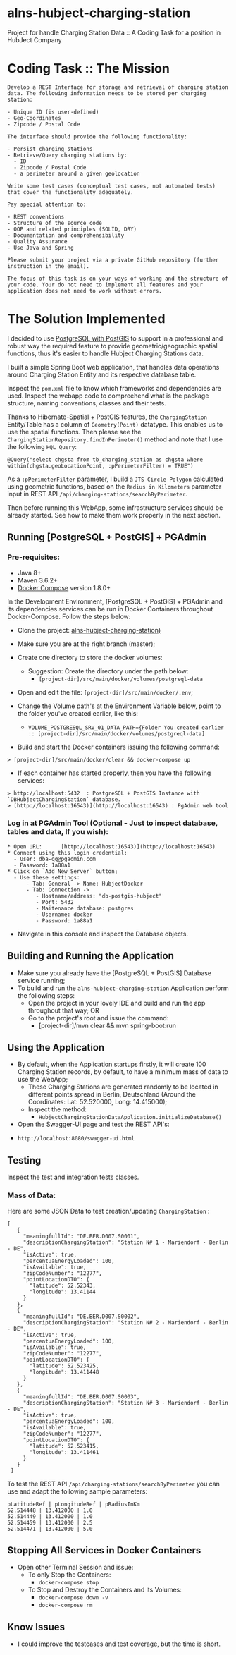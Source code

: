 # alns-hubject-charging-station
Project for handle Charging Station Data :: A Coding Task for a position in HubJect Company


# Coding Task :: The Mission

```
Develop a REST Interface for storage and retrieval of charging station data. The following information needs to be stored per charging station:

- Unique ID (is user-defined)
- Geo-Coordinates
- Zipcode / Postal Code

The interface should provide the following functionality:

- Persist charging stations
- Retrieve/Query charging stations by:
  - ID
  - Zipcode / Postal Code
  - a perimeter around a given geolocation

Write some test cases (conceptual test cases, not automated tests) that cover the functionality adequately.

Pay special attention to:

- REST conventions
- Structure of the source code
- OOP and related principles (SOLID, DRY)
- Documentation and comprehensibility
- Quality Assurance
- Use Java and Spring

Please submit your project via a private GitHub repository (further instruction in the email).

The focus of this task is on your ways of working and the structure of your code. Your do not need to implement all features and your application does not need to work without errors.
```

# The Solution Implemented

I decided to use [PostgreSQL with PostGIS](https://postgis.net/) to support in a professional and robust way the required feature to provide geometric/geographic spatial functions, thus it's easier to handle Hubject Charging Stations data.

I built a simple Spring Boot web application, that handles data operations around Charging Station Entity and its respective database table.

Inspect the `pom.xml` file to know which frameworks and dependencies are used. Inspect the webapp code to compreehend what is the package structure, naming conventions, classes and their tests. 
 
Thanks to Hibernate-Spatial + PostGIS features, the `ChargingStation` Entity/Table has a column of `Geometry(Point)` datatype. This enables us to use the spatial functions. Then please see the `ChargingStationRepository.findInPerimeter()` method and note that I use the following `HQL Query`:

`
@Query("select chgsta from tb_charging_station as chgsta where within(chgsta.geoLocationPoint, :pPerimeterFilter) = TRUE")
` 

As a `:pPerimeterFilter` parameter, I build a `JTS Circle Polygon` calculated using geometric functions, based on the `Radius in Kilometers` parameter input in REST API `/api/charging-stations/searchByPerimeter`.
 
Then before running this WebApp, some infrastructure services should be already started. See how to make them work properly in the next section.

## Running [PostgreSQL + PostGIS] + PGAdmin

### Pre-requisites:
 - Java 8+
 - Maven 3.6.2+
 - [Docker Compose](https://docs.docker.com/compose/) version 1.8.0+

In the Development Environment, [PostgreSQL + PostGIS] + PGAdmin and its dependencies services can be run in Docker Containers throughout Docker-Compose. Follow the steps below:

- Clone the project: [alns-hubject-charging-station)](https://github.com/scout23DF/alns-hubject-charging-station.git)
- Make sure you are at the right branch (master);   
- Create one directory to store the docker volumes:
   * Suggestion: Create the directory under the path below: 
     * `[project-dir]/src/main/docker/volumes/postgreql-data`
- Open and edit the file: `[project-dir]/src/main/docker/.env`;
- Change the Volume path's at the Environment Variable below, point to the folder you've created earlier, like this:
    * `VOLUME_POSTGRESQL_SRV_01_DATA_PATH={Folder You created earlier :: [project-dir]/src/main/docker/volumes/postgreql-data]`

- Build and start the Docker containers issuing the following command:
````
> [project-dir]/src/main/docker/clear && docker-compose up
````  
- If each container has started properly, then you have the following services:

````
> http://localhost:5432  : PostgreSQL + PostGIS Instance with `DBHubjectChargingStation` database.
> [http://localhost:16543)](http://localhost:16543) : PgAdmin web tool
````
  
### Log in at PGAdmin Tool (Optional - Just to inspect database, tables and data, If you wish):

````
* Open URL:      [http://localhost:16543)](http://localhost:16543)
* Connect using this login credential: 
  - User: dba-qq@pgadmin.com 
  - Password: 1a88a1
* Click on `Add New Server` button;
  - Use these settings:
      - Tab: General -> Name: HubjectDocker
      - Tab: Connection -> 
         - Hostname/address: "db-postgis-hubject"
         - Port: 5432
         - Maitenance database: postgres
         - Username: docker
         - Password: 1a88a1  
````
       
- Navigate in this console and inspect the Database objects.

## Building and Running the Application

- Make sure you already have the [PostgreSQL + PostGIS] Database service running;
- To build and run the `alns-hubject-charging-station` Application perform the following steps:
  - Open the project in your lovely IDE and build and run the app throughout that way; OR
  - Go to the project's root and issue the command:
    - [project-dir]/mvn clear && mvn spring-boot:run

## Using the Application

  - By default, when the Application startups firstly, it will create 100 Charging Station records, by default, to have a minimum mass of data to use the WebApp;
    - These Charging Stations are generated randomly to be located in different points spread in Berlin, Deutschland (Around the Coordinates: Lat: 52.520000, Long: 14.415000);
    - Inspect the method:
      - `HubjectChargingStationDataApplication.initializeDatabase()`
  - Open the Swagger-UI page and test the REST API's:
  * `http://localhost:8080/swagger-ui.html`

## Testing 
Inspect the test and integration tests classes.

### Mass of Data:
Here are some JSON Data to test creation/updating `ChargingStation` :
```
[
   {
     "meaningfullId": "DE.BER.D007.S0001",
     "descriptionChargingStation": "Station N# 1 - Mariendorf - Berlin - DE",
     "isActive": true,
     "percentuaEnergyLoaded": 100,
     "isAvailable": true,
     "zipCodeNumber": "12277",
     "pointLocationDTO": {
       "latitude": 52.52343,
       "longitude": 13.41144
     }
   },
   {
     "meaningfullId": "DE.BER.D007.S0002",
     "descriptionChargingStation": "Station N# 2 - Mariendorf - Berlin - DE",
     "isActive": true,
     "percentuaEnergyLoaded": 100,
     "isAvailable": true,
     "zipCodeNumber": "12277",
     "pointLocationDTO": {
       "latitude": 52.523425,
       "longitude": 13.411448
     }
   },
   {
     "meaningfullId": "DE.BER.D007.S0003",
     "descriptionChargingStation": "Station N# 3 - Mariendorf - Berlin - DE",
     "isActive": true,
     "percentuaEnergyLoaded": 100,
     "isAvailable": true,
     "zipCodeNumber": "12277",
     "pointLocationDTO": {
       "latitude": 52.523415,
       "longitude": 13.411461
     }
   }
 ]
```

To test the REST API `/api/charging-stations/searchByPerimeter` you can use and adapt the following sample parameters:

 ``` 
pLatitudeRef | pLongitudeRef | pRadiusInKm
 52.514448 | 13.412000 | 1.0
 52.514449 | 13.412000 | 1.0
 52.514459 | 13.412000 | 2.5
 52.514471 | 13.412000 | 5.0
 ```
 
## Stopping All Services in Docker Containers

- Open other Terminal Session and issue:
  * To only Stop the Containers:
    * `docker-compose stop` 
  * To Stop and Destroy the Containers and its Volumes: 
    * `docker-compose down -v`
    * `docker-compose rm`

## Know Issues

  * I could improve the testcases and test coverage, but the time is short.